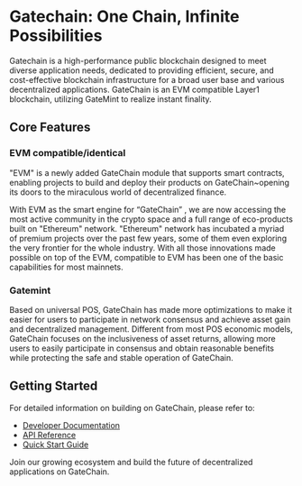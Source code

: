 # Gatechain: One Chain, Infinite Possibilities

Gatechain is a high-performance public blockchain designed to meet diverse application needs, dedicated to providing efficient, secure, and cost-effective blockchain infrastructure for a broad user base and various decentralized applications. 
GateChain is an EVM compatible Layer1 blockchain, utilizing GateMint to realize instant finality.

## Core Features

### EVM compatible/identical
"EVM" is a newly added GateChain module that supports smart contracts, enabling projects to build and deploy their products on GateChain~opening its doors to the miraculous world of decentralized finance.

With EVM as the smart engine for “GateChain” , we are now accessing the most active community in the crypto space and a full range of eco-products built on "Ethereum" network. "Ethereum" network has incubated a myriad of premium projects over the past few years, some of them even exploring the very frontier for the whole industry. With all those innovations made possible on top of the EVM, compatible to EVM has been one of the basic capabilities for most mainnets.



### Gatemint

Based on universal POS, GateChain has made more optimizations to make it easier for users to participate in network consensus and achieve asset gain and decentralized management. Different from most POS economic models, GateChain focuses on the inclusiveness of asset returns, allowing more users to easily participate in consensus and obtain reasonable benefits while protecting the safe and stable operation of GateChain.

## Getting Started

For detailed information on building on GateChain, please refer to:
- [Developer Documentation](../developers/introduction.md)
- [API Reference](../api/README.md)
- [Quick Start Guide](../developers/quickstart.md)

Join our growing ecosystem and build the future of decentralized applications on GateChain.
